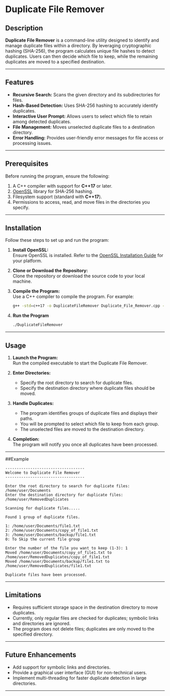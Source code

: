 # Duplicate File Remover

## Description

**Duplicate File Remover** is a command-line utility designed to identify and manage duplicate files within a directory. By leveraging cryptographic hashing (SHA-256), the program calculates unique file hashes to detect duplicates. Users can then decide which file to keep, while the remaining duplicates are moved to a specified destination.

---

## Features

- **Recursive Search:** Scans the given directory and its subdirectories for files.
- **Hash-Based Detection:** Uses SHA-256 hashing to accurately identify duplicates.
- **Interactive User Prompt:** Allows users to select which file to retain among detected duplicates.
- **File Management:** Moves unselected duplicate files to a destination directory.
- **Error Handling:** Provides user-friendly error messages for file access or processing issues.

---

## Prerequisites

Before running the program, ensure the following:

1. A C++ compiler with support for **C++17** or later.
2. [OpenSSL](https://www.openssl.org/) library for SHA-256 hashing.
3. Filesystem support (standard with **C++17**).
4. Permissions to access, read, and move files in the directories you specify.

---

## Installation

Follow these steps to set up and run the program:

1. **Install OpenSSL:**  
   Ensure OpenSSL is installed. Refer to the [OpenSSL Installation Guide](https://www.openssl.org/docs/) for your platform.

2. **Clone or Download the Repository:**  
   Clone the repository or download the source code to your local machine.

3. **Compile the Program:**  
   Use a C++ compiler to compile the program. For example:
   ```bash
   g++ -std=c++17 -o DuplicateFileRemover Duplicate_File_Remover.cpp -lssl -lcrypto

4. **Run the Program**
   ```bash
   ./DuplicateFileRemover

---

## Usage

1. **Launch the Program:**  
   Run the compiled executable to start the Duplicate File Remover.

2. **Enter Directories:**  
   - Specify the root directory to search for duplicate files.  
   - Specify the destination directory where duplicate files should be moved.

3. **Handle Duplicates:**  
   - The program identifies groups of duplicate files and displays their paths.  
   - You will be prompted to select which file to keep from each group.  
   - The unselected files are moved to the destination directory.

4. **Completion:**  
   The program will notify you once all duplicates have been processed.

---

##Example

```plaintext
-----------------------------------
Welcome to Duplicate File Remover
-----------------------------------

Enter the root directory to search for duplicate files: /home/user/Documents
Enter the destination directory for duplicate files: /home/user/RemovedDuplicates

Scanning for duplicate files.....

Found 1 group of duplicate files.

1: /home/user/Documents/file1.txt
2: /home/user/Documents/copy_of_file1.txt
3: /home/user/Documents/backup/file1.txt
0: To Skip the current file group

Enter the number of the file you want to keep (1-3): 1
Moved /home/user/Documents/copy_of_file1.txt to /home/user/RemovedDuplicates/copy_of_file1.txt
Moved /home/user/Documents/backup/file1.txt to /home/user/RemovedDuplicates/file1.txt

Duplicate files have been processed.
```

---

## Limitations

- Requires sufficient storage space in the destination directory to move duplicates.
- Currently, only regular files are checked for duplicates; symbolic links and directories are ignored.
- The program does not delete files; duplicates are only moved to the specified directory.

---

## Future Enhancements

- Add support for symbolic links and directories.
- Provide a graphical user interface (GUI) for non-technical users.
- Implement multi-threading for faster duplicate detection in large directories.

---
